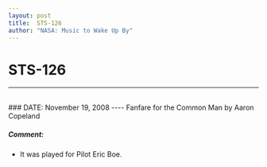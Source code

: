 ```yaml
---
layout: post
title:  STS-126
author: "NASA: Music to Wake Up By"
---
```


# STS-126
----
<br/>
### DATE: November 19, 2008
----
Fanfare for the Common Man by Aaron Copeland

##### Comment:
* It was played for Pilot Eric Boe.
